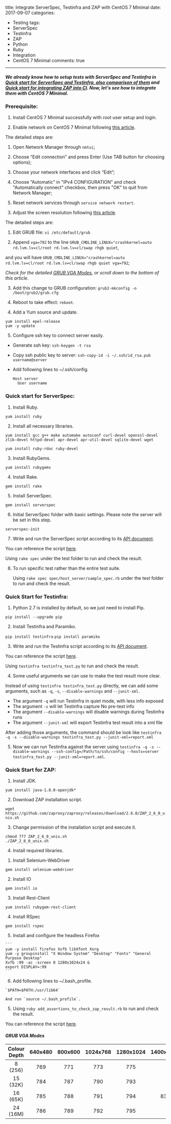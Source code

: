 title: Integrate ServerSpec, Testinfra and ZAP with CentOS 7 Minimal
date: 2017-09-07
categories:
- Testing
tags:
- ServerSpec
- Testinfra
- ZAP
- Python
- Ruby
- Integration
- CentOS 7 Minimal
comments: true
---
##### We already know how to setup tests with ServerSpec and Testinfra in [Quick start for ServerSpec and Testinfra, also comparison of them](http://hy1984427.github.io/2017/09/01/Qucik_Start_For_ServerSpec_and_TestInfra_also_comparison_of_them/) and [Quick start for integrating ZAP into CI](http://hy1984427.github.io/2017/09/06/Qucik_Start_For_Integrating_ZAP_into_CI/). Now, let's see how to integrate them with CentOS 7 Minimal.

### Prerequisite:

1. Install CentOS 7 Minimal successfully with root user setup and login.

2. Enable network on CentOS 7 Minimal following [this article](https://lintut.com/how-to-setup-network-after-rhelcentos-7-minimal-installation/).

  The detailed steps are:

  1) Open Network Manager through `nmtui`;

  2) Choose “Edit connection” and press Enter (Use TAB button for choosing options);

  3) Choose your network interfaces and click “Edit”;

  4) Choose “Automatic” in "IPv4 CONFIGURATION" and check "Automatically connect" checkbox, then press "OK" to quit from Network Manager;

  5) Reset network services through `service network restart`.

3. Adjust the screen resolution following [this article](https://superuser.com/questions/816528/with-centos-7-as-a-virtualbox-guest-on-a-mac-host-how-can-i-change-the-screen-r).

  The detailed steps are:

  1) Edit GRUB file: `vi /etc/default/grub`

  2) Append `vga=792` to the line `GRUB_CMDLINE_LINUX="crashkernel=auto rd.lvm.lv=cl/root rd.lvm.lv=cl/swap rhgb quiet`,

  and you will have `GRUB_CMDLINE_LINUX="crashkernel=auto rd.lvm.lv=cl/root rd.lvm.lv=cl/swap rhgb quiet vga=792`;

  *Check for the detailed [GRUB VGA Modes](#GRUB-VGA-Modes), or scroll down to the bottom of this article.*

  3) Add this change to GRUB configuration: `grub2-mkconfig -o /boot/grub2/grub.cfg`

  4) Reboot to take effect: `reboot`.

4. Add a Yum source and update.

  ```
  yum install epel-release
  yum -y update
  ```

5. Configure ssh key to connect server easily.

  * Generate ssh key: `ssh-keygen -t rsa`
  * Copy ssh public key to server: `ssh-copy-id -i ~/.ssh/id_rsa.pub username@server`
  * Add following lines to ~/.ssh/config.

    ```
    Host server
      User username
    ```

### Quick start for ServerSpec:

1. Install Ruby.

  `yum install ruby`

2. Install all necessary libraries.

  ```
  yum install gcc g++ make automake autoconf curl-devel openssl-devel zlib-devel httpd-devel apr-devel apr-util-devel sqlite-devel wget

  yum install ruby-rdoc ruby-devel
  ```

3. Install RubyGems.

  `yum install rubygems`

4. Install Rake.

  `gem install rake`

5. Install ServerSpec.

  `gem install serverspec`

6. Initial ServerSpec folder with basic settings. Please note the server will be set in this step.

  `serverspec-init`

7. Write and run the ServerSpec script according to its [API document](http://serverspec.org/resource_types.html).

  You can reference the script  [here](https://raw.githubusercontent.com/hy1984427/hy1984427.github.io/master/documents/ServerSpec.zip).

  Using `rake spec` under the test folder to run and check the result.

8. To run specific test rather than the entire test suite.

    Using `rake spec spec/host_server/sample_spec.rb` under the test folder to run and check the result.

### Quick Start for Testinfra:

1. Python 2.7 is installed by default, so we just need to install Pip.

  ```yum -y install python-pip
  pip install --upgrade pip
  ```

2. Install Testinfra and Paramiko.

  `pip install testinfra`
  `pip install paramiko`

3. Write and run the Testinfra script according to its [API document](http://testinfra.readthedocs.io/en/latest/modules.html).

  You can reference the script  [here](https://raw.githubusercontent.com/hy1984427/hy1984427.github.io/master/documents/testinfra_test.py).

  Using `testinfra testinfra_test.py` to run and check the result.

4. Some useful arguments we can use to make the test result more clear.

  Instead of using `testinfra testinfra_test.py` directly, we can add some arguments, such as `-q`, `-s`, `--disable-warnings` and `--junit-xml`.

  * The argument `-q` will run Testinfra in quiet mode, with less info exposed
  * The argument `-s` will let Testinfra capture No pre-test info
  * The argument `--disable-warnings` will disable warnings during Testinfra runs
  * The argument `--junit-xml` will export Testinfra test result into a xml file

  After adding those arguments, the command should be look like `testinfra -q -s --disable-warnings testinfra_test.py --junit-xml=report.xml
`

5. Now we can run Testinfra against the server using `testinfra -q -s --disable-warnings --ssh-config=/Path/to/ssh/config --hosts=server testinfra_test.py --junit-xml=report.xml`.

### Quick Start for ZAP:

1. Install JDK.

  `yum install java-1.8.0-openjdk*`

2. Download ZAP installation script.

  `wget https://github.com/zaproxy/zaproxy/releases/download/2.6.0/ZAP_2_6_0_unix.sh`

3. Change permission of the installation script and execute it.

  ```
  chmod 777 ZAP_2_6_0_unix.sh
  ./ZAP_2_6_0_unix.sh
  ```

4. Install required libraries.

  1) Install Selenium-WebDriver

   `gem install selenium-webdriver`

  2) Install IO

   `gem install io`

  3) Install Rest-Client

   `yum install rubygem-rest-client`

  4) Install RSpec

   `gem install rspec`

  5) Install and configure the headless Firefox

    ```
    yum -y install firefox Xvfb libXfont Xorg
    yum -y groupinstall "X Window System" "Desktop" "Fonts" "General Purpose Desktop"
    Xvfb :99 -ac -screen 0 1280x1024x24 &
    export DISPLAY=:99
    ```

  6) Add following lines to ~/.bash_profile.

    `$PATH=$PATH:/usr/lib64`

    And run `source ~/.bash_profile`.

5. Using `ruby add_assertions_to_check_zap_result.rb` to run and check the result.

  You can reference the script  [here](https://raw.githubusercontent.com/hy1984427/hy1984427.github.io/master/documents/add_assertions_to_check_zap_result.rb).

#### *GRUB VGA Modes*

| Colour Depth | 640x480 | 800x600 | 1024x768 | 1280x1024 | 1400x1050 | 1600x1200 |
|:------------:|:-------:|:-------:|:--------:|:---------:|:---------:|:---------:|
| 8 (256) | 769 | 771 | 773 | 775 |
| 15 (32K) | 784 | 787 | 790 | 793 |
| 16 (65K) | 785 | 788 | 791 | 794 | 834 | 884 |
| 24 (16M) | 786 | 789 | 792 | 795 |
